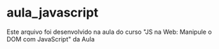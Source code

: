 # aula_javascript
Este arquivo foi desenvolvido na aula do curso "JS na Web: Manipule o DOM com JavaScript" da Aula
